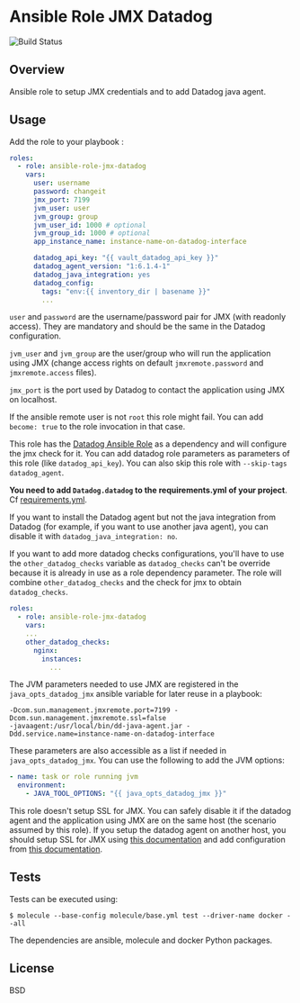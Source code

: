 # Ansible Role JMX Datadog

![Build Status](https://travis-ci.org/peopledoc/ansible-role-jmx-datadog.svg?branch=master)

Overview
--------
Ansible role to setup JMX credentials and to add Datadog java agent.

Usage
-----

Add the role to your playbook :

```yaml
roles:
  - role: ansible-role-jmx-datadog
    vars:
      user: username
      password: changeit
      jmx_port: 7199
      jvm_user: user
      jvm_group: group
      jvm_user_id: 1000 # optional
      jvm_group_id: 1000 # optional
      app_instance_name: instance-name-on-datadog-interface

      datadog_api_key: "{{ vault_datadog_api_key }}"
      datadog_agent_version: "1:6.1.4-1"
      datadog_java_integration: yes
      datadog_config:
        tags: "env:{{ inventory_dir | basename }}"
        ...
```

`user` and `password` are the username/password pair for JMX (with readonly access).
They are mandatory and should be the same in the Datadog configuration.

`jvm_user` and `jvm_group` are the user/group who will run the application using JMX
(change access rights on default `jmxremote.password` and `jmxremote.access` files).

`jmx_port` is the port used by Datadog to contact the application using JMX on localhost.

If the ansible remote user is not `root` this role might fail. You can add
`become: true` to the role invocation in that case.

This role has the [Datadog Ansible Role](https://github.com/DataDog/ansible-datadog) as
a dependency and will configure the jmx check for it. You can add datadog role parameters
as parameters of this role (like `datadog_api_key`). You can also skip this role with
`--skip-tags datadog_agent`.

**You need to add `Datadog.datadog` to the requirements.yml of your project**. Cf [requirements.yml](requirements.yml).

If you want to install the Datadog agent but not the java integration from Datadog (for
example, if you want to use another java agent), you can disable it with
`datadog_java_integration: no`.

If you want to add more datadog checks configurations, you'll have to use the
`other_datadog_checks` variable as `datadog_checks` can't be override because
it is already in use as a role dependency parameter. The role will combine
`other_datadog_checks` and the check for jmx to obtain `datadog_checks`.

```yaml
roles:
  - role: ansible-role-jmx-datadog
    vars:
    ...
    other_datadog_checks:
      nginx:
        instances:
          ...

```

The JVM parameters needed to use JMX are registered in the `java_opts_datadog_jmx` ansible
variable for later reuse in a playbook:

```
-Dcom.sun.management.jmxremote.port=7199 -Dcom.sun.management.jmxremote.ssl=false
-javaagent:/usr/local/bin/dd-java-agent.jar -Ddd.service.name=instance-name-on-datadog-interface
```

These parameters are also accessible as a list if needed in `java_opts_datadog_jmx`. You can use the following to add the JVM options:

```yaml
- name: task or role running jvm
  environment:
    - JAVA_TOOL_OPTIONS: "{{ java_opts_datadog_jmx }}"
```

This role doesn't setup SSL for JMX. You can safely disable it if the datadog
agent and the application using JMX are on the same host (the scenario assumed
by this role). If you setup the datadog agent on another host, you should setup SSL
for JMX using
[this documentation](https://docs.oracle.com/javase/1.5.0/docs/guide/management/agent.html#SSL_enabled)
and add configuration from [this documentation](https://docs.datadoghq.com/integrations/java/).

Tests
-----

Tests can be executed using:

`$ molecule --base-config molecule/base.yml test --driver-name docker --all`

The dependencies are ansible, molecule and docker Python packages.

License
-------
BSD
